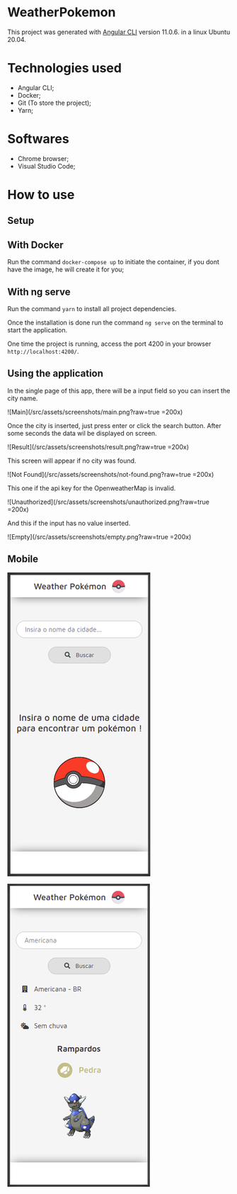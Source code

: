 # WeatherPokemon

This project was generated with [Angular CLI](https://github.com/angular/angular-cli) version 11.0.6. in a linux Ubuntu 20.04.

# Technologies used

* Angular CLI;
* Docker;
* Git (To store the project);
* Yarn;

# Softwares

* Chrome browser;
* Visual Studio Code;

# How to use


## Setup


## With Docker

Run the command `docker-compose up` to initiate the container, if you dont have the image, he will create it for you;


## With ng serve

Run the command `yarn` to install all project dependencies.

Once the installation is done run the command `ng serve` on the terminal to start the application.

One time the project is running, access the port 4200 in your browser `http://localhost:4200/`.


## Using the application

In the single page of this app, there will be a input field so you can insert the city name.

![Main](/src/assets/screenshots/main.png?raw=true =200x)

Once the city is inserted, just press enter or click the search button. After some seconds the data wil be displayed on screen.

![Result](/src/assets/screenshots/result.png?raw=true =200x)

This screen will appear if no city was found.

![Not Found](/src/assets/screenshots/not-found.png?raw=true =200x)

This one if the api key for the OpenweatherMap is invalid.

![Unauthorized](/src/assets/screenshots/unauthorized.png?raw=true =200x)

And this if the input has no value inserted.

![Empty](/src/assets/screenshots/empty.png?raw=true =200x)


## Mobile


![Mobile Main](/src/assets/screenshots/mobile-main.png?raw=true)


![Mobile Result](/src/assets/screenshots/mobile-result.png?raw=true)

